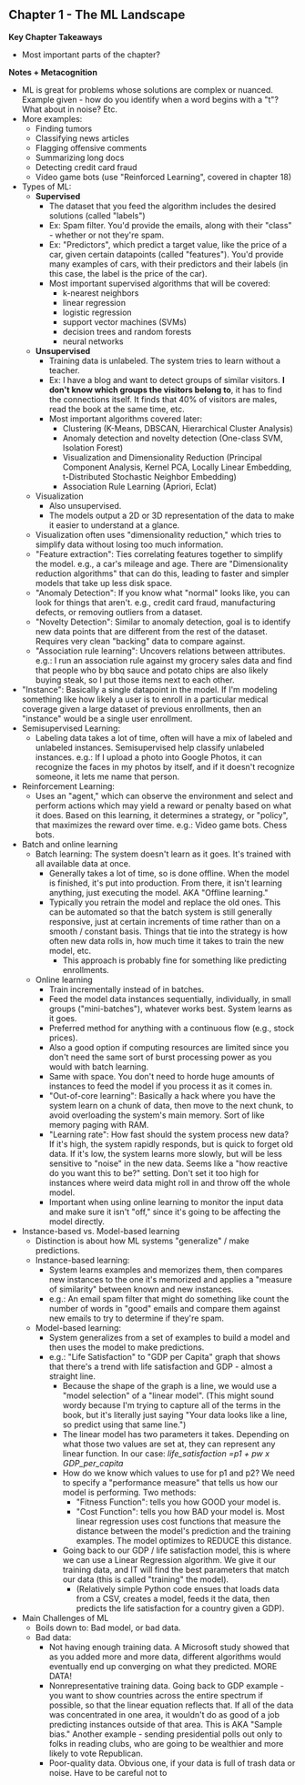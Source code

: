 ## Chapter 1 - The ML Landscape

**Key Chapter Takeaways**
- Most important parts of the chapter?

**Notes + Metacognition**
- ML is great for problems whose solutions are complex or nuanced. Example given - how do you identify when a word begins with a "t"? What about in noise? Etc. 
- More examples:
	- Finding tumors
	- Classifying news articles
	- Flagging offensive comments
	- Summarizing long docs
	- Detecting credit card fraud
	- Video game bots (use "Reinforced Learning", covered in chapter 18)
- Types of ML:
	- **Supervised** 
		- The dataset that you feed the algorithm includes the desired solutions (called "labels")
		- Ex: Spam filter. You'd provide the emails, along with their "class" - whether or not they're spam.
		- Ex: "Predictors", which predict a target value, like the price of a car, given certain datapoints (called "features"). You'd provide many examples of cars, with their predictors and their labels (in this case, the label is the price of the car).
		- Most important supervised algorithms that will be covered:
			- k-nearest neighbors
			- linear regression
			- logistic regression
			- support vector machines (SVMs)
			- decision trees and random forests
			- neural networks
	- **Unsupervised**
		- Training data is unlabeled. The system tries to learn without a teacher.
		- Ex: I have a blog and want to detect groups of similar visitors. **I don't know which groups the visitors belong to**, it has to find the connections itself. It finds that 40% of visitors are males, read the book at the same time, etc.
		- Most important algorithms covered later:
			- Clustering (K-Means, DBSCAN, Hierarchical Cluster Analysis)
			- Anomaly detection and novelty detection (One-class SVM, Isolation Forest)
			- Visualization and Dimensionality Reduction (Principal Component Analysis, Kernel PCA, Locally Linear Embedding, t-Distributed Stochastic Neighbor Embedding)
			- Association Rule Learning (Apriori, Eclat)
	- Visualization
		- Also unsupervised.
		- The models output a 2D or 3D representation of the data to make it easier to understand at a glance.
	- Visualization often uses "dimensionality reduction," which tries to simplify data without losing too much information.
	- "Feature extraction": Ties correlating features together to simplify the model. e.g., a car's mileage and age. There are "Dimensionality reduction algorithms" that can do this, leading to faster and simpler models that take up less disk space.
	- "Anomaly Detection": If you know what "normal" looks like, you can look for things that aren't. e.g., credit card fraud, manufacturing defects, or removing outliers from a dataset.
	- "Novelty Detection": Similar to anomaly detection, goal is to identify new data points that are different from the rest of the dataset. Requires very clean "backing" data to compare against.
	- "Association rule learning": Uncovers relations between attributes. e.g.: I run an association rule against my grocery sales data and find that people who by bbq sauce and potato chips are also likely buying steak, so I put those items next to each other.
- "Instance": Basically a single datapoint in the model. If I'm modeling something like how likely a user is to enroll in a particular medical coverage given a large dataset of previous enrollments, then an "instance" would be a single user enrollment.
- Semisupervised Learning: 
	- Labeling data takes a lot of time, often will have a mix of labeled and unlabeled instances. Semisupervised help classify unlabeled instances. e.g.: If I upload a photo into Google Photos, it can recognize the faces in my photos by itself, and if it doesn't recognize someone, it lets me name that person.
- Reinforcement Learning:
	- Uses an "agent," which can observe the environment and select and perform actions which may yield a reward or penalty based on what it does. Based on this learning, it determines a strategy, or "policy", that maximizes the reward over time. e.g.: Video game bots. Chess bots.
- Batch and online learning
	- Batch learning: The system doesn't learn as it goes. It's trained with all available data at once.
		- Generally takes a lot of time, so is done offline. When the model is finished, it's put into production. From there, it isn't learning anything, just executing the model. AKA "Offline learning."
		- Typically you retrain the model and replace the old ones. This can be automated so that the batch system is still generally responsive, just at certain increments of time rather than on a smooth / constant basis. Things that tie into the strategy is how often new data rolls in, how much time it takes to train the new model, etc.
			- This approach is probably fine for something like predicting enrollments.
	- Online learning
		- Train incrementally instead of in batches.
		- Feed the model data instances sequentially, individually, in small groups ("mini-batches"), whatever works best. System learns as it goes.
		- Preferred method for anything with a continuous flow (e.g., stock prices).
		- Also a good option if computing resources are limited since you don't need the same sort of burst processing power as you would with batch learning.
		- Same with space. You don't need to horde huge amounts of instances to feed the model if you process it as it comes in.
		- "Out-of-core learning": Basically a hack where you have the system learn on a chunk of data, then move to the next chunk, to avoid overloading the system's main memory. Sort of like memory paging with RAM.
		- "Learning rate": How fast should the system process new data? If it's high, the system rapidly responds, but is quick to forget old data. If it's low, the system learns more slowly, but will be less sensitive to "noise" in the new data. Seems like a "how reactive do you want this to be?" setting. Don't set it too high for instances where weird data might roll in and throw off the whole model.
		- Important when using online learning to monitor the input data and make sure it isn't "off," since it's going to be affecting the model directly.
- Instance-based vs. Model-based learning
	- Distinction is about how ML systems "generalize" / make predictions.
	- Instance-based learning:
		- System learns examples and memorizes them, then compares new instances to the one it's memorized and applies a "measure of similarity" between known and new instances. 
		- e.g.: An email spam filter that might do something like count the number of words in "good" emails and compare them against new emails to try to determine if they're spam.
	- Model-based learning:
		- System generalizes from a set of examples to build a model and then uses the model to make predictions.
		- e.g.: "Life Satisfaction" to "GDP per Capita" graph that shows that there's a trend with life satisfaction and GDP - almost a straight line. 
			- Because the shape of the graph is a line, we would use a "model selection" of a "linear model". (This might sound wordy because I'm trying to capture all of the terms in the book, but it's literally just saying "Your data looks like a line, so predict using that same line.")
			- The linear model has two parameters it takes. Depending on what those two values are set at, they can represent any linear function. In our case: *life_satisfaction =p1 + pw x GDP_per_capita*
			- How do we know which values to use for p1 and p2? We need to specify a "performance measure" that tells us how our model is performing. Two methods:
				- "Fitness Function": tells you how GOOD your model is.
				- "Cost Function": tells you how BAD your model is. Most linear regression uses cost functions that measure the distance between the model's prediction and the training examples. The model optimizes to REDUCE this distance.
			- Going back to our GDP / life satisfaction model, this is where we can use a Linear Regression algorithm. We give it our training data, and IT will find the best parameters that match our data (this is called "training" the model). 
				- (Relatively simple Python code ensues that loads data from a CSV, creates a model, feeds it the data, then predicts the life satisfaction for a country given a GDP).
- Main Challenges of ML
	- Boils down to: Bad model, or bad data.
	- Bad data:
		- Not having enough training data. A Microsoft study showed that as you added more and more data, different algorithms would eventually end up converging on what they predicted. MORE DATA!
		- Nonrepresentative training data. Going back to GDP example - you want to show countries across the entire spectrum if possible, so that the linear equation reflects that. If all of the data was concentrated in one area, it wouldn't do as good of a job predicting instances outside of that area. This is AKA "Sample bias." Another example - sending presidential polls out only to folks in reading clubs, who are going to be wealthier and more likely to vote Republican.
		- Poor-quality data. Obvious one, if your data is full of trash data or noise. Have to be careful not to  



<!--stackedit_data:
eyJoaXN0b3J5IjpbNzY3OTEyNjYsLTE2Mjc2MTU0NDYsOTA3Nz
A3NjMzLC0xODA3MDAyMjUzLC0yMjk2NDkyNjUsLTEwMTk0NTk3
NDYsLTIxMzAyMTA5ODQsLTQ0NTAxMzIwNSwtMTI3MTcxOTY5Mi
wtMTM2Njc2NjA5NCwtODk4MDkyNDQ2LC0xOTM0OTUyMTI5LC01
NzQ5OTQ4NTYsMTk3ODc1NTYxMSwyMTAyODY2Nzc3LDMwODY0Mj
gzM119
-->